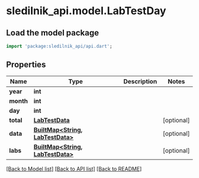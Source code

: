 # sledilnik_api.model.LabTestDay

## Load the model package
```dart
import 'package:sledilnik_api/api.dart';
```

## Properties
Name | Type | Description | Notes
------------ | ------------- | ------------- | -------------
**year** | **int** |  | 
**month** | **int** |  | 
**day** | **int** |  | 
**total** | [**LabTestData**](LabTestData.md) |  | [optional] 
**data** | [**BuiltMap<String, LabTestData>**](LabTestData.md) |  | [optional] 
**labs** | [**BuiltMap<String, LabTestData>**](LabTestData.md) |  | [optional] 

[[Back to Model list]](../README.md#documentation-for-models) [[Back to API list]](../README.md#documentation-for-api-endpoints) [[Back to README]](../README.md)



